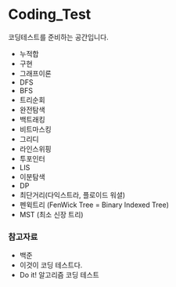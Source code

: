 # Coding_Test
코딩테스트를 준비하는 공간입니다.

- 누적합
- 구현
- 그래프이론
- DFS
- BFS
- 트리순회
- 완전탐색
- 백트래킹
- 비트마스킹
- 그리디
- 라인스위핑
- 투포인터
- LIS
- 이분탐색
- DP
- 최단거리(다익스트라, 플로이드 워셜)
- 펜윅트리 (FenWick Tree = Binary Indexed Tree)
- MST (최소 신장 트리)

### 참고자료
- 백준
- 이것이 코딩 테스트다.
- Do it! 알고리즘 코딩 테스트
